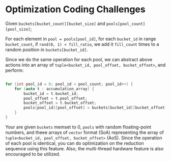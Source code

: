 
# Optimization Coding Challenges

Given `buckets[bucket_count][bucket_size]` and `pools[pool_count][pool_size]`;

For each element in `pool = pools[pool_id]`, for each `bucket_id` in range `bucket_count`, if `rand(0, 1) < fill_ratio`, we add it `fill_count` times to a random position in `buckets[bucket_id]`.

Since we do the same operation for each pool, we can abstract above actions into an array of `tuple<bucket_id, pool_offset, bucket_offset>`, and perform:

``` c++

for (int pool_id = 0; pool_id < pool_count; pool_id++) {
    for (auto t : accumulation_array) {
        bucket_id = t.bucket_id;
        pool_offset = t.pool_offset;
        bucket_offset = t.bucket_offset;
        pools[pool_id][pool_offset] = buckets[bucket_id][bucket_offset];
    }
}

```

Your are given `buckets` memset to 0, `pools` with random floating-point numbers, and theee arrays of `vector` format (SoA) representing the array of `tuple<bucket_id, pool_offset, bucket_offset>` (AoS). Since the operation of each pool is identical, you can do optimization on the reduction sequence using this feature. Also, the multi-thread hardware feature is also encouraged to be utilized.
